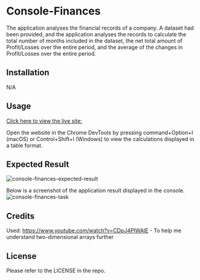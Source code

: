 # Console-Finances
The application analyses the financial records of a company. A dataset had been provided, and the application analyses the records to calculate the total number of months included in the dataset, the net total amount of Profit/Losses over the entire period, and the average of the changes in Profit/Losses over the entire period. 

## Installation
N/A

## Usage
[Click here to view the live site: ](https://wpena.github.io/Console-Finances/)

Open the website in the Chrome DevTools by pressing command+Option+I (macOS) or Control+Shift+I (Windows) to view the calculations displayed in a table format.

## Expected Result
![console-finances-expected-result](https://github.com/wpena/Console-Finances/assets/38634790/625e00d9-5db8-4d69-a842-ecde68c48de7)

Below is a screenshot of the application result displayed in the console. 
![console-finances-task](https://github.com/wpena/Console-Finances/assets/38634790/3f4e0c5b-3c1a-4f05-a0b3-220aa092ac67)

## Credits
Used: https://www.youtube.com/watch?v=CDpJ4PIWAlE - To help me understand two-dimensional arrays further

## License
Please refer to the LICENSE in the repo.
